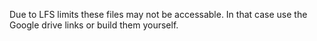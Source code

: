 Due to LFS limits these files may not be accessable. In that case use the Google drive links or build them yourself.
